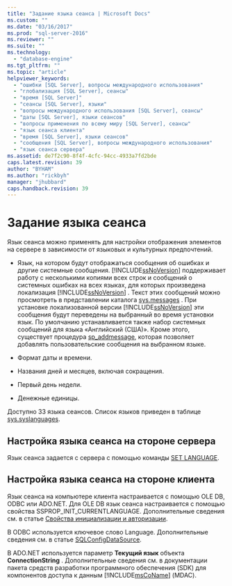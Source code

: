 ```yaml
---
title: "Задание языка сеанса | Microsoft Docs"
ms.custom: ""
ms.date: "03/16/2017"
ms.prod: "sql-server-2016"
ms.reviewer: ""
ms.suite: ""
ms.technology: 
  - "database-engine"
ms.tgt_pltfrm: ""
ms.topic: "article"
helpviewer_keywords: 
  - "ошибки [SQL Server], вопросы международного использования"
  - "глобализация [SQL Server], сеансы"
  - "время [SQL Server]"
  - "сеансы [SQL Server], языки"
  - "вопросы международного использования [SQL Server], сеансы"
  - "даты [SQL Server], языки сеансов"
  - "вопросы применения по всему миру [SQL Server], сеансы"
  - "язык сеанса клиента"
  - "время [SQL Server], языки сеансов"
  - "сообщения [SQL Server], вопросы международного использования"
  - "язык сеанса сервера"
ms.assetid: de7f2c90-8f4f-4cfc-94cc-4933a7fd2bde
caps.latest.revision: 39
author: "BYHAM"
ms.author: "rickbyh"
manager: "jhubbard"
caps.handback.revision: 39
---
```

# Задание языка сеанса
  Язык сеанса можно применять для настройки отображения элементов на сервере в зависимости от языковых и культурных предпочтений.  
  
-   Язык, на котором будут отображаться сообщения об ошибках и другие системные сообщения. [!INCLUDE[ssNoVersion](../../includes/ssnoversion-md.md)] поддерживает работу с несколькими копиями всех строк и сообщений о системных ошибках на всех языках, для которых произведена локализация [!INCLUDE[ssNoVersion](../../includes/ssnoversion-md.md)] . Текст этих сообщений можно просмотреть в представлении каталога [sys.messages](../Topic/sys.messages%20\(Transact-SQL\).md) . При установке локализованной версии [!INCLUDE[ssNoVersion](../../includes/ssnoversion-md.md)] эти сообщения будут переведены на выбранный во время установки язык. По умолчанию устанавливается также набор системных сообщений для языка «Английский (США)». Кроме этого, существует процедура [sp_addmessage](../../relational-databases/system-stored-procedures/sp-addmessage-transact-sql.md), которая позволяет добавлять пользовательские сообщения на выбранном языке.  
  
-   Формат даты и времени.  
  
-   Названия дней и месяцев, включая сокращения.  
  
-   Первый день недели.  
  
-   Денежные единицы.  
  
 Доступно 33 языка сеансов. Список языков приведен в таблице [sys.syslanguages](../../relational-databases/system-compatibility-views/sys-syslanguages-transact-sql.md).  
  
## Настройка языка сеанса на стороне сервера  
 Язык сеанса задается с сервера с помощью команды [SET LANGUAGE](../../t-sql/statements/set-language-transact-sql.md).  
  
## Настройка языка сеанса на стороне клиента  
 Язык сеанса на компьютере клиента настраивается с помощью OLE DB, ODBC или ADO.NET. Для OLE DB язык сеанса настраивается с помощью свойства SSPROP_INIT_CURRENTLANGUAGE. Дополнительные сведения см. в статье [Свойства инициализации и авторизации](../../relational-databases/native-client-ole-db-data-source-objects/initialization-and-authorization-properties.md).  
  
 В ODBC используется ключевое слово Language. Дополнительные сведения см. в статье [SQLConfigDataSource](../../relational-databases/native-client-odbc-api/sqlconfigdatasource.md).  
  
 В ADO.NET используется параметр **Текущий язык** объекта **ConnectionString** . Дополнительные сведения см. в документации пакета средств разработки программного обеспечения (SDK) для компонентов доступа к данным [!INCLUDE[msCoName](../../includes/msconame-md.md)] (MDAC).  
  
  
